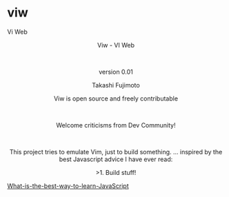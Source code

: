 # viw
Vi Web


<p align="center">Viw - VI Web</p>
<br />
<p align="center">version 0.01</p>
<p align="center">Takashi Fujimoto</p>
<p align="center">Viw is open source and freely contributable</p>
<br />
<p align="center">Welcome criticisms from Dev Community!</p>
<br />
<p align="center">This project tries to emulate Vim, just to build something.  ... inspired by the best Javascript advice I have ever read:</p>
<p align="center"> >1. Build stuff!</p>
                              
[What-is-the-best-way-to-learn-JavaScript](https://www.quora.com/What-is-the-best-way-to-learn-JavaScript/answer/Alex-Jansen-2 "Quora")



              
